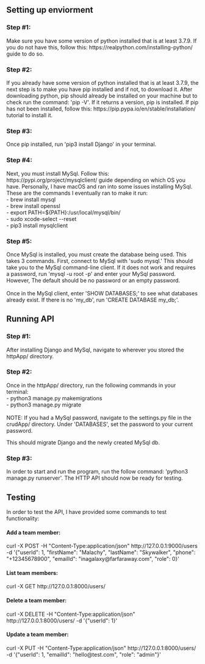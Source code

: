 <h2> Setting up enviorment </h2>
<h3>Step #1:</h3>
Make sure you have some version of python installed that is at least 3.7.9. If you do not have this, follow this: https://realpython.com/installing-python/ guide to do so.

<h3>Step #2:</h3>
If you already have some version of python installed that is at least 3.7.9, the next step is to make you have pip installed and if not, to download it. After downloading python, pip should already be installed on your machine but to check run the command: 'pip -V'. If it returns a version, pip is installed. If pip has not been installed, follow this: https://pip.pypa.io/en/stable/installation/ tutorial to install it.

<h3>Step #3:</h3>
Once pip installed, run 'pip3 install Django' in your terminal.

<h3>Step #4:</h3>
Next, you must install MySql. Follow this: https://pypi.org/project/mysqlclient/ guide depending on which OS you have. Personally, I have macOS and ran into some issues installing MySql. These are the commands I eventually ran to make it run: <br />
- brew install mysql<br />
- brew install openssl<br />
- export PATH=${PATH}:/usr/local/mysql/bin/<br />
- sudo xcode-select --reset<br />
- pip3 install mysqlclient<br />

<h3>Step #5:</h3>
Once MySql is installed, you must create the database being used. This takes 3 commands. First, connect to MySql with 'sudo mysql.' This should take you to the MySql command-line client. If it does not work and requires a password, run 'mysql -u root -p' and enter your MySql password. However, The default should be no  password or an empty password.<br />
<br />
Once in the MySql client, enter 'SHOW DATABASES;' to see what databases already exist. If there is no 'my_db', run 'CREATE DATABASE my_db;'. 

<h2> Running API </h2>
<h3>Step #1:</h3>
After installing Django and MySql, navigate to wherever you stored the httpApp/ directory.

<h3>Step #2:</h3>
Once in the httpApp/ directory, run the following commands in your terminal:<br />
- python3 manage.py makemigrations<br />
- python3 manage.py migrate<br />
<br />
NOTE: If you had a MySql password, navigate to the settings.py file in the crudApp/ directory. Under 'DATABASES', set the password to your current password.<br />

This should migrate Django and the newly created MySql db.

<h3>Step #3:</h3>
In order to start and run the program, run the follow command: 'python3 manage.py runserver'. The HTTP API should now be ready for testing.

<h2> Testing </h2>
In order to test the API, I have provided some commands to test functionality:

<h4>Add a team member: </h4>
curl -X POST -H "Content-Type:application/json" http://127.0.0.1:9000/users -d '{"userId": 1, "firstName": "Malachy", "lastName": "Skywalker", "phone": "+12345678900", "emailId": "inagalaxy@farfaraway.com", "role": 0}'

<h4>List team members:</h4>
curl -X GET http://127.0.0.1:8000/users/

<h4>Delete a team member:</h4>
curl -X DELETE -H "Content-Type:application/json" http://127.0.0.1:8000/users/ -d '{"userId": 1}'

<h4>Update a team member:</h4>
curl -X PUT -H "Content-Type:application/json" http://127.0.0.1:8000/users/ -d '{"userId": 1, "emailId": "hello@test.com", "role": "admin"}'

